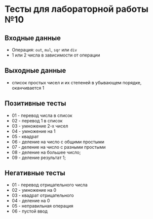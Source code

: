 # Тесты для лабораторной работы №10

## Входные данные
-   Операция: `out`, `mul`, `sqr` или `div`
-   1 или 2 числа в зависимости от операции

## Выходные данные
-   список простых чисел и их степеней в убывающем порядке, оканчивается 1

## Позитивные тесты
- 01 - перевод числа в список
- 02 - перевод 1 в список
- 03 - умножение 2-х чисел
- 04 - умножение на 1
- 05 - квадрат
- 06 - деление на число с общими простыми
- 07 - деление на число с разными простыми
- 08 - деление на большее число;
- 09 - деление результат 1;

## Негативные тесты
- 01 - перевод отрицательного числа
- 02 - умножение на 0
- 03 - квадрат отрицательного
- 04 - деление на 0
- 05 - неправильная операция
- 06 - пустой ввод

